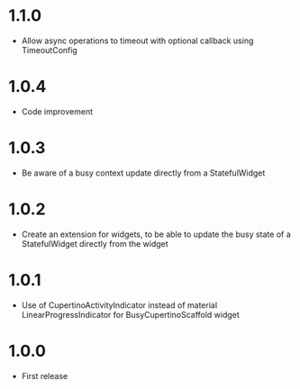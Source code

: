 # 1.1.0
- Allow async operations to timeout with optional callback using TimeoutConfig

# 1.0.4
- Code improvement

# 1.0.3
- Be aware of a busy context update directly from a StatefulWidget

# 1.0.2
- Create an extension for widgets, to be able to update the busy state of a StatefulWidget directly from the widget

# 1.0.1
- Use of CupertinoActivityIndicator instead of material LinearProgressIndicator for BusyCupertinoScaffold widget

# 1.0.0
- First release
